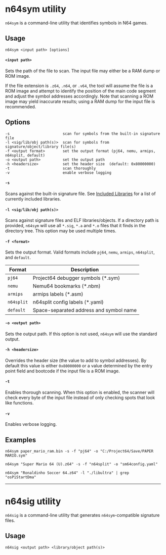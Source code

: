 # n64sym utility

`n64sym` is a command-line utility that identifies symbols in N64 games.

## Usage

    n64sym <input path> [options] 

#### `<input path>`

Sets the path of the file to scan. The input file may either be a RAM dump or ROM image.

If the file extension is `.z64`, `.n64`, or `.v64`, the tool will assume the file is a ROM image and attempt to identify the position of the main code segment and adjust the symbol addresses accordingly. Note that scanning a ROM image may yield inaccurate results; using a RAM dump for the input file is recommended.

## Options

    -s                        scan for symbols from the built-in signature file
    -l <sig/lib/obj path(s)>  scan for symbols from signature/object/library file(s)
    -f <output format>        set the output format (pj64, nemu, armips, n64split, default)
    -o <output path>          set the output path
    -h <headersize>           set the header size  (default: 0x80000000)
    -t                        scan thoroughly
    -v                        enable verbose logging

#### `-s`

Scans against the built-in signature file. See [Included Libraries](included-libs.md) for a list of currently included libraries.

#### `-l <sig/lib/obj path(s)>`

Scans against signature files and ELF libraries/objects. If a directory path is provided, `n64sym` will use all `*.sig`, `*.a` and `*.o` files that it finds in the directory tree. This option may be used multiple times.

#### `-f <format>`

Sets the output format. Valid formats include `pj64`, `nemu`, `armips`, `n64split`, and `default`.

| Format     | Description                             |
|------------|-----------------------------------------|
| `pj64`     | Project64 debugger symbols (*.sym)      |
| `nemu`     | Nemu64 bookmarks (*.nbm)                |
| `armips`   | armips labels (*.asm)                   |
| `n64split` | n64split config labels (*.yaml)         |
| `default`  | Space-separated address and symbol name |

#### `-o <output path>`

Sets the output path. If this option is not used, `n64sym` will use the standard output.

#### `-h <headersize>`

Overrides the header size (the value to add to symbol addresses). By default this value is either `0x80000000` or a value determined by the entry point field and bootcode if the input file is a ROM image.

#### `-t`

Enables thorough scanning. When this option is enabled, the scanner will check every byte of the input file instead of only checking spots that look like functions.

#### `-v`

Enables verbose logging.

## Examples
```
n64sym paper_mario_ram.bin -s -f "pj64" -o "C:/Project64/Save/PAPER MARIO.sym"
```

```
n64sym "Super Mario 64 (U).z64" -s -f "n64split" -o "sm64config.yaml"
```

```
n64sym "Ronaldinho Soccer 64.z64" -l "./libultra" | grep "osPiStartDma"
```
---

# n64sig utility

`n64sig` is a command-line utility that generates `n64sym`-compatible signature files.

## Usage

    n64sig <output path> <library/object path(s)>


